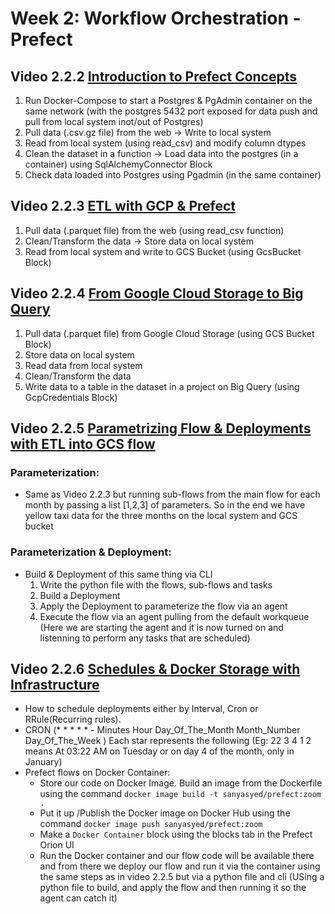 # Week 2: Workflow Orchestration - Prefect

## Video 2.2.2 [Introduction to Prefect Concepts](https://www.youtube.com/watch?v=cdtN6dhp708&list=PL3MmuxUbc_hJed7dXYoJw8DoCuVHhGEQb&index=19)
1. Run Docker-Compose to start a Postgres & PgAdmin container on the same network (with the postgres 5432 port exposed for data push and pull from local system inot/out of Postgres)
2. Pull data (.csv.gz file) from the web -> Write to local system
3. Read from local system (using read_csv) and modify column dtypes
4. Clean the dataset in a function -> Load data into the postgres (in a container) using SqlAlchemyConnector Block
5. Check data loaded into Postgres using Pgadmin (in the same container)

## Video 2.2.3 [ETL with GCP & Prefect](https://www.youtube.com/watch?v=W-rMz_2GwqQ&list=PL3MmuxUbc_hJed7dXYoJw8DoCuVHhGEQb&index=20)
1. Pull data (.parquet file) from the web (using read_csv function)
2. Clean/Transform the data -> Store data on local system
3. Read from local system and write to GCS Bucket (using GcsBucket Block) 


## Video 2.2.4 [From Google Cloud Storage to Big Query](https://www.youtube.com/watch?v=Cx5jt-V5sgE&list=PL3MmuxUbc_hJed7dXYoJw8DoCuVHhGEQb&index=21)
1. Pull data (.parquet file) from Google Cloud Storage (using GCS Bucket Block)
2. Store data on local system
3. Read data from local system 
4. Clean/Transform the data
5. Write data to a table in the dataset in a project on Big Query (using GcpCredentials Block)

## Video 2.2.5 [Parametrizing Flow & Deployments with ETL into GCS flow](https://www.youtube.com/watch?v=QrDxPjX10iw&list=PL3MmuxUbc_hJed7dXYoJw8DoCuVHhGEQb&index=22)
### Parameterization: 
* Same as Video 2.2.3 but running sub-flows from the main flow for each month by passing a list [1,2,3] of parameters. So in the end we have yellow taxi data for the three months on the local system and GCS bucket
### Parameterization & Deployment:
* Build & Deployment of this same thing via CLI 
    1. Write the python file with the flows, sub-flows and tasks
    2. Build a Deployment 
    3. Apply the Deployment to parameterize the flow via an agent
    4. Execute the flow via an agent pulling from the default workqueue (Here we are starting the agent and it is now turned on and listenning to perform any tasks that are scheduled)

## Video 2.2.6 [Schedules & Docker Storage with Infrastructure](https://www.youtube.com/watch?v=psNSzqTsi-s&list=PL3MmuxUbc_hJed7dXYoJw8DoCuVHhGEQb&index=23)
* How to schedule deployments either by Interval, Cron or RRule(Recurring rules).
* CRON (* * * * * - Minutes Hour Day_Of_The_Month Month_Number Day_Of_The_Week ) Each star represents the following (Eg: 22 3 4 1 2 means At 03:22 AM on Tuesday or on day 4 of the month, only in January)
* Prefect flows on Docker Container:
    * Store our code on Docker Image. Build an image from the Dockerfile using the command `docker image build -t sanyasyed/prefect:zoom .`
    * Put it up /Publish the Docker image on Docker Hub using the command `docker image push sanyasyed/prefect:zoom`
    * Make a `Docker Container` block using the blocks tab in the Prefect Orion UI
    * Run the Docker container and our flow code will be available there and from there we deploy our flow and run it via the container using the same steps as in video 2.2.5 but via a python file and cli (USing a python file to build, and apply the flow and then running it so the agent can catch it)


